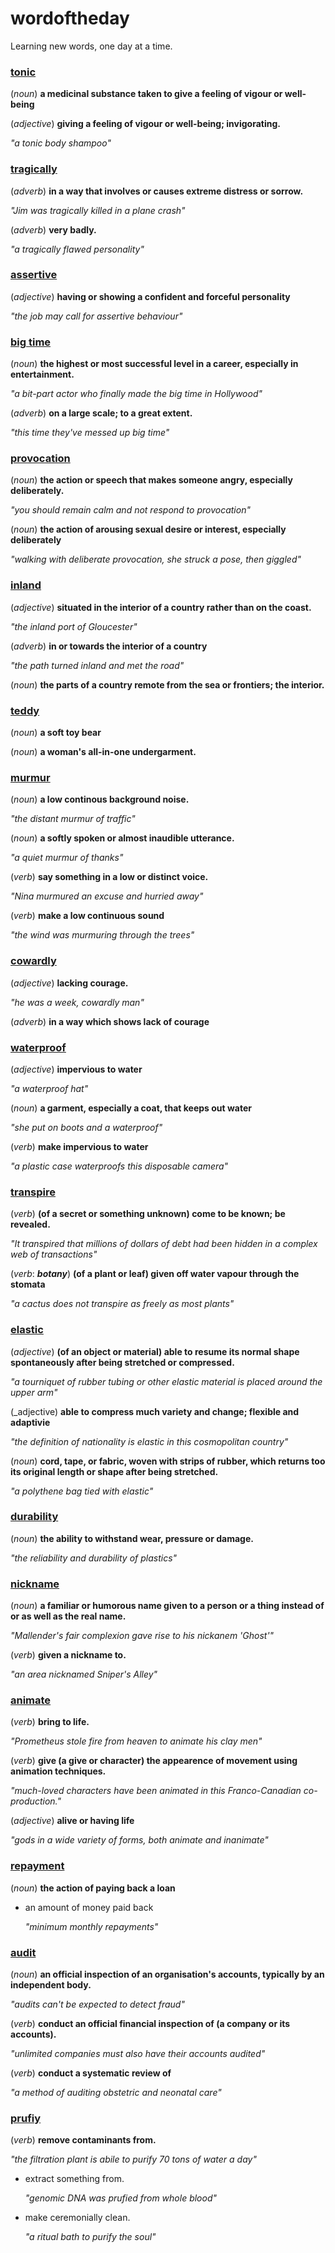 # wordoftheday

Learning new words, one day at a time.


### [tonic](https://g.co/kgs/tovYtv)

(_noun_) **a medicinal substance taken to give a feeling of vigour or well-being**

(_adjective_) **giving a feeling of vigour or well-being; invigorating.**

_"a tonic body shampoo"_


### [tragically](https://g.co/kgs/Bbk7Ug)

(_adverb_) **in a way that involves or causes extreme distress or sorrow.**

_"Jim was tragically killed in a plane crash"_

(_adverb_) **very badly.**

_"a tragically flawed personality"_


### [assertive](https://g.co/kgs/pdMAAd)

(_adjective_) **having or showing a confident and forceful personality**

_"the job may call for assertive behaviour"_


### [big time](https://g.co/kgs/sM3y96)

(_noun_) **the highest or most successful level in a career, especially in entertainment.**

_"a bit-part actor who finally made the big time in Hollywood"_

(_adverb_) **on a large scale; to a great extent.**

_"this time they've messed up big time"_


### [provocation](https://g.co/kgs/cnLhuw)

(_noun_) **the action or speech that makes someone angry, especially deliberately.**

_"you should remain calm and not respond to provocation"_

(_noun_) **the action of arousing sexual desire or interest, especially deliberately**

_"walking with deliberate provocation, she struck a pose, then giggled"_


### [inland](https://g.co/kgs/4H2Xj9)

(_adjective_) **situated in the interior of a country rather than on the coast.**

_"the inland port of Gloucester"_

(_adverb_) **in or towards the interior of a country**

_"the path turned inland and met the road"_

(_noun_) **the parts of a country remote from the sea or frontiers; the interior.**


### [teddy](https://g.co/kgs/5DFctt)

(_noun_) **a soft toy bear**

(_noun_) **a woman's all-in-one undergarment.**


### [murmur](https://g.co/kgs/i5wuZF)

(_noun_) **a low continous background noise.**

_"the distant murmur of traffic"_

(_noun_) **a softly spoken or almost inaudible utterance.**

_"a quiet murmur of thanks"_

(_verb_) **say something in a low or distinct voice.**

_"Nina murmured an excuse and hurried away"_

(_verb_) **make a low continuous sound**

_"the wind was murmuring through the trees"_


### [cowardly](https://g.co/kgs/Meyiug)

(_adjective_) **lacking courage.**

_"he was a week, cowardly man"_

(_adverb_) **in a way which shows lack of courage**


### [waterproof](https://g.co/kgs/wRNicX)

(_adjective_) **impervious to water**

_"a waterproof hat"_

(_noun_) **a garment, especially a coat, that keeps out water**

_"she put on boots and a waterproof"_

(_verb_) **make impervious to water**

_"a plastic case waterproofs this disposable camera"_


### [transpire](https://g.co/kgs/5ooeUR)

(_verb_) **(of a secret or something unknown) come to be known; be revealed.**

_"It transpired that millions of dollars of debt had been hidden in a complex web of transactions"_

(_verb_: _**botany**_) **(of a plant or leaf) given off water vapour through the stomata**

_"a cactus does not transpire as freely as most plants"_


### [elastic](https://g.co/kgs/Kkcs3n)

(_adjective_) **(of an object or material) able to resume its normal shape spontaneously after being stretched or compressed.**

_"a tourniquet of rubber tubing or other elastic material is placed around the upper arm"_

(_adjective) **able to compress much variety and change; flexible and adaptivie**

_"the definition of nationality is elastic in this cosmopolitan country"_

(_noun_) **cord, tape, or fabric, woven with strips of rubber, which returns too its original length or shape after being stretched.**

_"a polythene bag tied with elastic"_


### [durability](https://g.co/kgs/R9U199)

(_noun_) **the ability to withstand wear, pressure or damage.**

_"the reliability and durability of plastics"_


### [nickname](https://g.co/kgs/hTyqcr)

(_noun_) **a familiar or humorous name given to a person or a thing instead of or as well as the real name.**

_"Mallender's fair complexion gave rise to his nickanem 'Ghost'"_

(_verb_) **given a nickname to.**

_"an area nicknamed Sniper's Alley"_


### [animate](https://g.co/kgs/nXYhqj)

(_verb_) **bring to life.**

_"Prometheus stole fire from heaven to animate his clay men"_

(_verb_) **give (a give or character) the appearence of movement using animation techniques.**

_"much-loved characters have been animated in this Franco-Canadian co-production."_

(_adjective_) **alive or having life**

_"gods in a wide variety of forms, both animate and inanimate"_


### [repayment](https://g.co/kgs/vLdQ1W)

(_noun_) **the action of paying back a loan**

- an amount of money paid back

    _"minimum monthly repayments"_


### [audit](https://g.co/kgs/nV262N)

(_noun_) **an official inspection of an organisation's accounts, typically by an independent body.**

_"audits can't be expected to detect fraud"_

(_verb_) **conduct an official financial inspection of (a company or its accounts).**

_"unlimited companies must also have their accounts audited"_

(_verb_) **conduct a systematic review of**

_"a method of auditing obstetric and neonatal care"_


### [prufiy](https://g.co/kgs/xJHduL)

(_verb_) **remove contaminants from.**

_"the filtration plant is abile to purify 70 tons of water a day"_

- extract something from.

    _"genomic DNA was prufied from whole blood"_
- make ceremonially clean.

    _"a ritual bath to purify the soul"_

